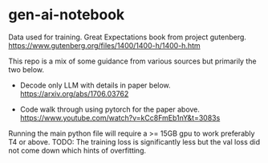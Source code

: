 # gen-ai-notebook

Data used for training. 
Great Expectations book from project gutenberg.
https://www.gutenberg.org/files/1400/1400-h/1400-h.htm

This repo is a mix of some guidance from various sources but primarily the two below. 
- Decode only LLM with details in paper below. 
https://arxiv.org/abs/1706.03762

- Code walk through using pytorch for the paper above.
https://www.youtube.com/watch?v=kCc8FmEb1nY&t=3083s

Running the main python file will require a >= 15GB gpu to work preferably T4 or above. 
TODO: The training loss is significantly less but the val loss did not come down which hints of overfitting.